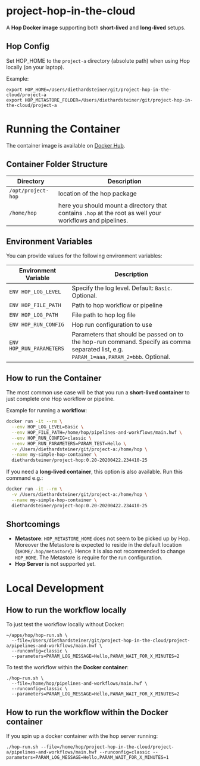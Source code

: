 # project-hop-in-the-cloud

A **Hop Docker image** supporting both **short-lived** and **long-lived** setups.

## Hop Config

Set HOP_HOME to the `project-a` directory (absolute path) when using Hop locally (on your laptop).

Example:

```
export HOP_HOME=/Users/diethardsteiner/git/project-hop-in-the-cloud/project-a
export HOP_METASTORE_FOLDER=/Users/diethardsteiner/git/project-hop-in-the-cloud/project-a
```

# Running the Container

The container image is available on [Docker Hub](https://hub.docker.com/r/diethardsteiner/project-hop).

## Container Folder Structure


Directory	| Description
---	|---
`/opt/project-hop`	| location of the hop package
`/home/hop`	| here you should mount a directory that contains `.hop` at the root as well your workflows and pipelines.

## Environment Variables

You can provide values for the following environment variables:


Environment Variable	| Description
---	|----
`ENV HOP_LOG_LEVEL`	| Specify the log level. Default: `Basic`. Optional.
`ENV HOP_FILE_PATH`	| Path to hop workflow or pipeline
`ENV HOP_LOG_PATH`	| File path to hop log file
`ENV HOP_RUN_CONFIG`	| Hop run configuration to use
`ENV HOP_RUN_PARAMETERS`	| Parameters that should be passed on to the hop-run command. Specify as comma separated list, e.g. `PARAM_1=aaa,PARAM_2=bbb`. Optional.


## How to run the Container

The most common use case will be that you run a **short-lived container** to just complete one Hop workflow or pipeline.

Example for running a **workflow**:

```bash
docker run -it --rm \
  --env HOP_LOG_LEVEL=Basic \
  --env HOP_FILE_PATH=/home/hop/pipelines-and-workflows/main.hwf \
  --env HOP_RUN_CONFIG=classic \
  --env HOP_RUN_PARAMETERS=PARAM_TEST=Hello \
  -v /Users/diethardsteiner/git/project-a:/home/hop \
  --name my-simple-hop-container \
  diethardsteiner/project-hop:0.20-20200422.234410-25
```

If you need a **long-lived container**, this option is also available. Run this command e.g.:

```bash
docker run -it --rm \
  -v /Users/diethardsteiner/git/project-a:/home/hop \
  --name my-simple-hop-container \
  diethardsteiner/project-hop:0.20-20200422.234410-25
```

## Shortcomings

- **Metastore**: `HOP_METASTORE_HOME` does not seem to be picked up by Hop. Moreover the Metastore is expected to reside in the default location (`$HOME/.hop/metastore`). Hence it is also not recommended to change `HOP_HOME`. The Metastore is require for the run configuration.
- **Hop Server** is not supported yet.


# Local Development

## How to run the workflow locally

To just test the workflow locally without Docker:

```
~/apps/hop/hop-run.sh \
  --file=/Users/diethardsteiner/git/project-hop-in-the-cloud/project-a/pipelines-and-workflows/main.hwf \
  --runconfig=classic \
  --parameters=PARAM_LOG_MESSAGE=Hello,PARAM_WAIT_FOR_X_MINUTES=2
```

To test the workflow within the **Docker container**:  

```
./hop-run.sh \
  --file=/home/hop/pipelines-and-workflows/main.hwf \
  --runconfig=classic \
  --parameters=PARAM_LOG_MESSAGE=Hello,PARAM_WAIT_FOR_X_MINUTES=2
```

## How to run the workflow within the Docker container

If you spin up a docker container with the hop server running:

```
./hop-run.sh --file=/home/hop/project-hop-in-the-cloud/project-a/pipelines-and-workflows/main.hwf --runconfig=classic --parameters=PARAM_LOG_MESSAGE=Hello,PARAM_WAIT_FOR_X_MINUTES=1
```